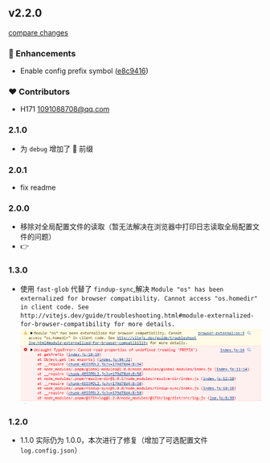 ## v2.2.0

[compare changes](https://github.com/171H/log/compare/v2.1.0...v2.2.0)


### 🚀 Enhancements

  - Enable config prefix symbol ([e8c9416](https://github.com/171H/log/commit/e8c9416))

### ❤️  Contributors

- H171 <1091088708@qq.com>

### 2.1.0
- 为 `debug` 增加了 🐛 前缀

### 2.0.1
- fix readme

### 2.0.0
- 移除对全局配置文件的读取（暂无法解决在浏览器中打印日志读取全局配置文件的问题）
- 👉

### 1.3.0
- 使用 `fast-glob` 代替了 `findup-sync`,解决 `Module "os" has been externalized for browser compatibility. Cannot access "os.homedir" in client code. See http://vitejs.dev/guide/troubleshooting.html#module-externalized-for-browser-compatibility for more details.`
  ![](./assets/Snipaste_2023-04-20_10-16-40.png)

### 1.2.0
- 1.1.0 实际仍为 1.0.0，本次进行了修复（增加了可选配置文件 `log.config.json`）